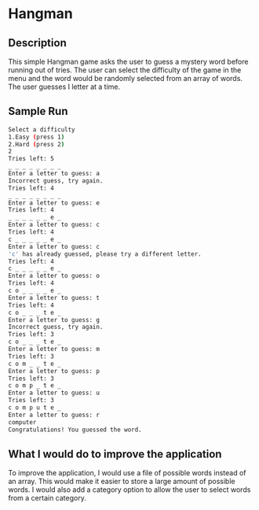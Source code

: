 # Hangman

## Description
This simple Hangman game asks the user to guess a mystery word before running out of tries. The user can select the difficulty of the game in the menu
and the word would be randomly selected from an array of words. The user guesses I letter at a time.

## Sample Run
```bash
Select a difficulty
1.Easy (press 1)
2.Hard (press 2)
2
Tries left: 5
_ _ _ _ _ _ _ _
Enter a letter to guess: a
Incorrect guess, try again.
Tries left: 4
_ _ _ _ _ _ _ _
Enter a letter to guess: e
Tries left: 4
_ _ _ _ _ _ e _
Enter a letter to guess: c
Tries left: 4
c _ _ _ _ _ e _
Enter a letter to guess: c
'c' has already guessed, please try a different letter.
Tries left: 4
c _ _ _ _ _ e _
Enter a letter to guess: o
Tries left: 4
c o _ _ _ _ e _
Enter a letter to guess: t
Tries left: 4
c o _ _ _ t e _
Enter a letter to guess: g
Incorrect guess, try again.
Tries left: 3
c o _ _ _ t e _
Enter a letter to guess: m
Tries left: 3
c o m _ _ t e _
Enter a letter to guess: p
Tries left: 3
c o m p _ t e _
Enter a letter to guess: u
Tries left: 3
c o m p u t e _
Enter a letter to guess: r
computer
Congratulations! You guessed the word.
```

## What I would do to improve the application
To improve the application, I would use a file of possible words instead of an array. This would make it easier to store a large amount of possible words. I would also
add a category option to allow the user to select words from a certain category.
